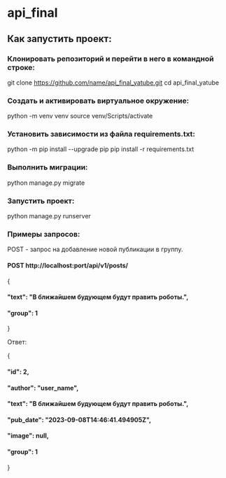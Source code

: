 # api_final
## Как запустить проект:

### Клонировать репозиторий и перейти в него в командной строке:
git clone https://github.com/name/api_final_yatube.git
cd api_final_yatube

### Cоздать и активировать виртуальное окружение:
python -m venv venv
source venv/Scripts/activate

### Установить зависимости из файла requirements.txt:
python -m pip install --upgrade pip
pip install -r requirements.txt

### Выполнить миграции:
python manage.py migrate

### Запустить проект:
python manage.py runserver

### Примеры запросов:
POST - запрос на добавление новой публикации в группу.
#### POST http://localhost:port/api/v1/posts/
  {
  #### "text": "В ближайшем будующем будут править роботы.",
  #### "group": 1
  }

Ответ:

{
#### "id": 2,
#### "author": "user_name",
#### "text": "В ближайшем будующем будут править роботы.",
#### "pub_date": "2023-09-08T14:46:41.494905Z",
#### "image": null,
#### "group": 1
}

